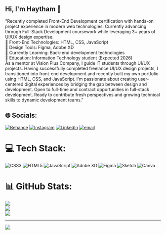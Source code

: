 ## Hi, I'm Haytham 👋

"Recently completed Front-End Development certification with hands-on project experience in modern web technologies. Currently advancing through Full-Stack Development coursework while leveraging 3+ years of UI/UX design expertise.<br/>
🔹 Front-End Technologies: HTML, CSS, JavaScript<br/>
🔹 Design Tools: Figma, Adobe XD<br/>
🔹 Currently Learning: Back-end development technologies<br/>
🔹 Education: Information Technology student (Expected 2026)<br/>
As a mentor at Vision Plus Company, I guide IT students through UI/UX projects. Having successfully completed freelance UI/UX design projects, I transitioned into front-end development and recently built my own portfolio using HTML, CSS, and JavaScript. I'm passionate about creating user-centered digital experiences by bridging the gap between design and development.
Open to full-time and contract opportunities in full-stack development. Ready to contribute fresh perspectives and growing technical skills to dynamic development teams."


## 🌐 Socials:
[![Behance](https://img.shields.io/badge/Behance-1769ff?logo=behance&logoColor=white)](https://behance.net/haythamalredwan) [![Instagram](https://img.shields.io/badge/Instagram-%23E4405F.svg?logo=Instagram&logoColor=white)](https://instagram.com/haytham.al.redwan) [![LinkedIn](https://img.shields.io/badge/LinkedIn-%230077B5.svg?logo=linkedin&logoColor=white)](https://www.linkedin.com/in/haytham-alredwan-b6052323b/) [![email](https://img.shields.io/badge/Email-D14836?logo=gmail&logoColor=white)](https://mail.google.com/mail/?view=cm&fs=1&to=haythamalredwan@gmail.com) 

# 💻 Tech Stack:
![CSS3](https://img.shields.io/badge/css3-%231572B6.svg?style=for-the-badge&logo=css3&logoColor=white) ![HTML5](https://img.shields.io/badge/html5-%23E34F26.svg?style=for-the-badge&logo=html5&logoColor=white) ![JavaScript](https://img.shields.io/badge/javascript-%23323330.svg?style=for-the-badge&logo=javascript&logoColor=%23F7DF1E) ![Adobe XD](https://img.shields.io/badge/Adobe%20XD-470137?style=for-the-badge&logo=Adobe%20XD&logoColor=#FF61F6) ![Figma](https://img.shields.io/badge/figma-%23F24E1E.svg?style=for-the-badge&logo=figma&logoColor=white) ![Sketch](https://img.shields.io/badge/Sketch-FFB387?style=for-the-badge&logo=sketch&logoColor=black) ![Canva](https://img.shields.io/badge/Canva-%2300C4CC.svg?style=for-the-badge&logo=Canva&logoColor=white)
# 📊 GitHub Stats:
![](https://github-readme-stats.vercel.app/api?username=haythamalredwan&theme=transparent&hide_border=true&include_all_commits=false&count_private=false)<br/>
![](https://nirzak-streak-stats.vercel.app/?user=haythamalredwan&theme=transparent&hide_border=true)<br/>
![](https://github-readme-stats.vercel.app/api/top-langs/?username=haythamalredwan&theme=transparent&hide_border=true&include_all_commits=false&count_private=false&layout=compact)

---
[![](https://visitcount.itsvg.in/api?id=haythamalredwan&icon=0&color=0)](https://visitcount.itsvg.in)

<!-- Proudly created with GPRM ( https://gprm.itsvg.in ) -->
